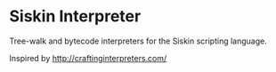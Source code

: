 # Siskin Interpreter

Tree-walk and bytecode interpreters for the Siskin scripting language.

Inspired by http://craftinginterpreters.com/
